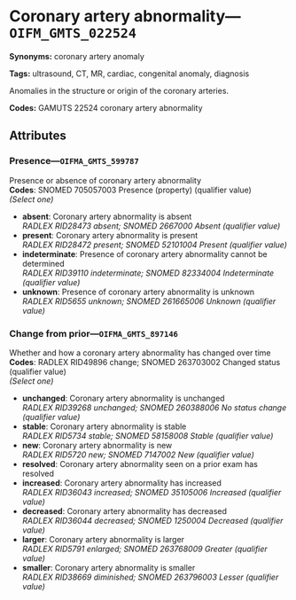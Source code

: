 # Coronary artery abnormality—`OIFM_GMTS_022524`

**Synonyms:** coronary artery anomaly

**Tags:** ultrasound, CT, MR, cardiac, congenital anomaly, diagnosis

Anomalies in the structure or origin of the coronary arteries.

**Codes:** GAMUTS 22524 coronary artery abnormality

## Attributes

### Presence—`OIFMA_GMTS_599787`

Presence or absence of coronary artery abnormality  
**Codes**: SNOMED 705057003 Presence (property) (qualifier value)  
*(Select one)*

- **absent**: Coronary artery abnormality is absent  
_RADLEX RID28473 absent; SNOMED 2667000 Absent (qualifier value)_
- **present**: Coronary artery abnormality is present  
_RADLEX RID28472 present; SNOMED 52101004 Present (qualifier value)_
- **indeterminate**: Presence of coronary artery abnormality cannot be determined  
_RADLEX RID39110 indeterminate; SNOMED 82334004 Indeterminate (qualifier value)_
- **unknown**: Presence of coronary artery abnormality is unknown  
_RADLEX RID5655 unknown; SNOMED 261665006 Unknown (qualifier value)_

### Change from prior—`OIFMA_GMTS_897146`

Whether and how a coronary artery abnormality has changed over time  
**Codes**: RADLEX RID49896 change; SNOMED 263703002 Changed status (qualifier value)  
*(Select one)*

- **unchanged**: Coronary artery abnormality is unchanged  
_RADLEX RID39268 unchanged; SNOMED 260388006 No status change (qualifier value)_
- **stable**: Coronary artery abnormality is stable  
_RADLEX RID5734 stable; SNOMED 58158008 Stable (qualifier value)_
- **new**: Coronary artery abnormality is new  
_RADLEX RID5720 new; SNOMED 7147002 New (qualifier value)_
- **resolved**: Coronary artery abnormality seen on a prior exam has resolved  
- **increased**: Coronary artery abnormality has increased  
_RADLEX RID36043 increased; SNOMED 35105006 Increased (qualifier value)_
- **decreased**: Coronary artery abnormality has decreased  
_RADLEX RID36044 decreased; SNOMED 1250004 Decreased (qualifier value)_
- **larger**: Coronary artery abnormality is larger  
_RADLEX RID5791 enlarged; SNOMED 263768009 Greater (qualifier value)_
- **smaller**: Coronary artery abnormality is smaller  
_RADLEX RID38669 diminished; SNOMED 263796003 Lesser (qualifier value)_